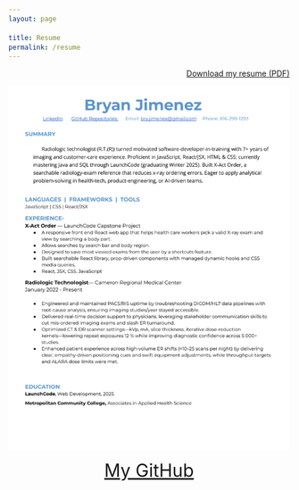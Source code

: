 ```yaml
---
layout: page

title: Resume
permalink: /resume
---
```




<div class="resume-download" style="text-align: right; "  >
  <a href="/assets/img/Resume- 2025 (1).pdf" download>Download my resume (PDF)</a>
</div>



![resume-screenshot](/assets/img/Resume2025.png)



<div class="github-link" style="text-align: center; "  >
  <a href="https://github.com/BryJime" style="  font-size: xx-large; " >My GitHub </a>
</div>




